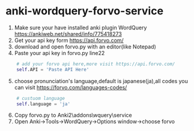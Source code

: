# anki-wordquery-forvo-service

1. Make sure your have installed anki plugin WordQuery https://ankiweb.net/shared/info/775418273
2. Get your api key form https://api.forvo.com/
3. download and open forvo.py with an editor(like Notepad)
4. Paste your api key in forvo.py line22
```python
	# add your forvo api here,more visit https://api.forvo.com/
	self.API = 'Paste API Here'
```
5. choose pronunciation's language,default is japanese(ja),all codes you can visit https://forvo.com/languages-codes/
```python
	# custuom language
	self.language = 'ja'
```
6. Copy forvo.py to Anki2\addons\wquery\service
7. Open Anki->Tools->WordQuery->Options window->choose forvo
